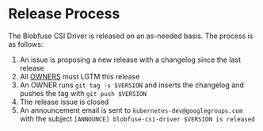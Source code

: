 # Release Process

The Blobfuse CSI Driver is released on an as-needed basis. The process is as follows:

1. An issue is proposing a new release with a changelog since the last release
1. All [OWNERS](OWNERS) must LGTM this release
1. An OWNER runs `git tag -s $VERSION` and inserts the changelog and pushes the tag with `git push $VERSION`
1. The release issue is closed
1. An announcement email is sent to `kubernetes-dev@googlegroups.com` with the subject `[ANNOUNCE] blobfuse-csi-driver $VERSION is released`
